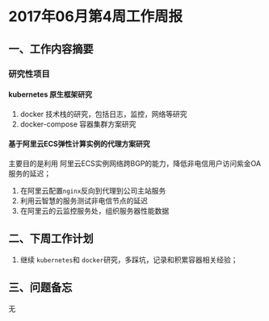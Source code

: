 # 2017年06月第4周工作周报

## 一、工作内容摘要
### 研究性项目
#### kubernetes 原生框架研究

1. docker 技术栈的研究，包括日志，监控，网络等研究
2. docker-compose 容器集群方案研究

#### 基于阿里云ECS弹性计算实例的代理方案研究

主要目的是利用 阿里云ECS实例网络跨BGP的能力，降低非电信用户访问紫金OA服务的延迟；

1. 在阿里云配置`nginx`反向到代理到公司主站服务
2. 利用云智慧的服务测试非电信节点的延迟
3. 在阿里云的云监控服务处，组织服务器性能数据

## 二、下周工作计划
1. 继续 `kubernetes`和 `docker`研究，多踩坑，记录和积累容器相关经验；

## 三、问题备忘
无

